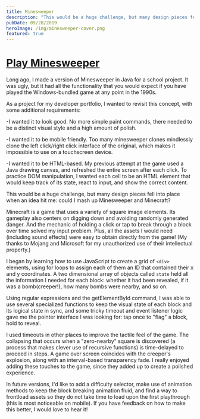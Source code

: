 ```yaml
---
title: Minesweeper
description: "This would be a huge challenge, but many design pieces fell into place when an idea hit me: could I mash up Minesweeper and Minecraft?"
pubDate: 09/28/2019
heroImage: /img/minesweeper-cover.png
featured: true
---
```


# [Play Minesweeper](https://mine-craft-sweeper.netlify.app/)

Long ago, I made a version of Minesweeper in Java for a school project. It was ugly, but it had all the functionality that you would expect if you have played the Windows-bundled game at any point in the 1990s.

As a project for my developer portfolio, I wanted to revisit this concept, with some additional requirements:

-I wanted it to look good. No more simple paint commands, there needed to be a distinct visual style and a high amount of polish.

-I wanted it to be mobile friendly. Too many minesweeper clones mindlessly clone the left click/right click interface of the original, which makes it impossible to use on a touchscreen device.

-I wanted it to be HTML-based. My previous attempt at the game used a Java drawing canvas, and refreshed the entire screen after each click. To practice DOM manipulation, I wanted each cell to be an HTML element that would keep track of its state, react to input, and show the correct content.

This would be a huge challenge, but many design pieces fell into place when an idea hit me: could I mash up Minesweeper and Minecraft?

Minecraft is a game that uses a variety of square image elements. Its gameplay also centers on digging down and avoiding randomly generated danger. And the mechanic of holding a click or tap to break through a block over time solved my input problem. Plus, all the assets I would need (including sound effects) were easy to obtain directly from the game! (My thanks to Mojang and Microsoft for my unauthorized use of their intellectual property.)

I began by learning how to use JavaScript to create a grid of `<div>` elements, using for loops to assign each of them an ID that contained their x and y coordinates. A two dimensional array of objects called `state` held all the information I needed for each block: whether it had been revealed, if it was a bomb(creeper!), how many bombs were nearby, and so on.

Using regular expressions and the getElementById command, I was able to use several specialized functions to keep the visual state of each block and its logical state in sync, and some tricky timeout and event listener logic gave me the pointer interface I was looking for: tap once to "flag" a block, hold to reveal.

I used timeouts in other places to improve the tactile feel of the game. The collapsing that occurs when a "zero-nearby" square is discovered (a process that makes clever use of recursive functions) is time-delayed to proceed in steps. A game over screen coincides with the creeper's explosion, along with an interval-based transparency fade. I really enjoyed adding these touches to the game, since they added up to create a polished experience.

In future versions, I'd like to add a difficulty selector, make use of animation methods to keep the block breaking animation fluid, and find a way to frontload assets so they do not take time to load upon the first playthrough (this is most noticeable on mobile). If you have feedback on how to make this better, I would love to hear it!
